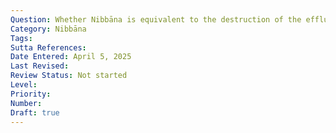 ```yaml
---
Question: Whether Nibbāna is equivalent to the destruction of the effluents?
Category: Nibbāna
Tags:
Sutta References:
Date Entered: April 5, 2025
Last Revised:
Review Status: Not started
Level: 
Priority: 
Number: 
Draft: true
---
```


